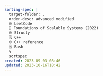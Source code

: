 ```yaml
---
sorting-spec: |
  target-folder: .
  order-desc: advanced modified
  🌐 LeetCode
  📕 Foundations of Scalable Systems (2022) 
  🌐 Structy
  🗒️ C++
  🌐 C++ reference
  🗒️ Bash
  %
  sortspec
created: 2023-09-03 08:46
updated: 2023-10-16T18:42
---
```

